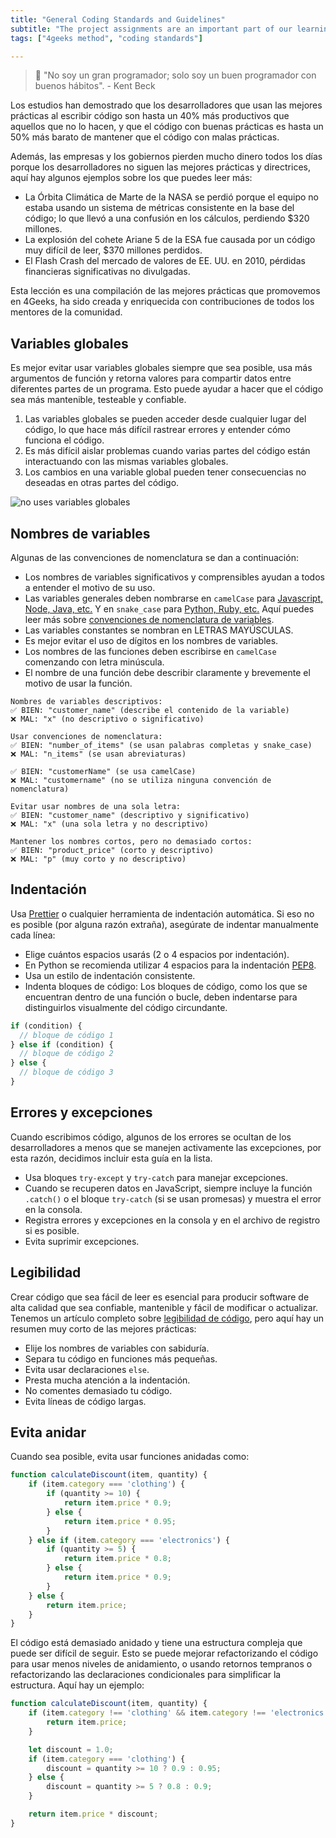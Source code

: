 ```yaml
---
title: "General Coding Standards and Guidelines"
subtitle: "The project assignments are an important part of our learning method; these lessons will show you what to expect and why they matter so much."
tags: ["4geeks method", "coding standards"]

---
```


>  🤯 "No soy un gran programador; solo soy un buen programador con buenos hábitos". - Kent Beck

Los estudios han demostrado que los desarrolladores que usan las mejores prácticas al escribir código son hasta un 40% más productivos que aquellos que no lo hacen, y que el código con buenas prácticas es hasta un 50% más barato de mantener que el código con malas prácticas.

Además, las empresas y los gobiernos pierden mucho dinero todos los días porque los desarrolladores no siguen las mejores prácticas y directrices, aquí hay algunos ejemplos sobre los que puedes leer más:

- La Órbita Climática de Marte de la NASA se perdió porque el equipo no estaba usando un sistema de métricas consistente en la base del código; lo que llevó a una confusión en los cálculos, perdiendo $320 millones.
- La explosión del cohete Ariane 5 de la ESA fue causada por un código muy difícil de leer, $370 millones perdidos.
- El Flash Crash del mercado de valores de EE. UU. en 2010, pérdidas financieras significativas no divulgadas.

Esta lección es una compilación de las mejores prácticas que promovemos en 4Geeks, ha sido creada y enriquecida con contribuciones de todos los mentores de la comunidad.

## Variables globales
Es mejor evitar usar variables globales siempre que sea posible, usa más argumentos de función y retorna valores para compartir datos entre diferentes partes de un programa. Esto puede ayudar a hacer que el código sea más mantenible, testeable y confiable.

1. Las variables globales se pueden acceder desde cualquier lugar del código, lo que hace más difícil rastrear errores y entender cómo funciona el código.
2. Es más difícil aislar problemas cuando varias partes del código están interactuando con las mismas variables globales.
3. Los cambios en una variable global pueden tener consecuencias no deseadas en otras partes del código.

![no uses variables globales](https://github.com/breatheco-de/content/blob/4588ac449e1507072c022ca433d0db46a431881d/src/assets/images/good-bad-example-code-1-global-variables.png?raw=true)

## Nombres de variables
Algunas de las convenciones de nomenclatura se dan a continuación:

- Los nombres de variables significativos y comprensibles ayudan a todos a entender el motivo de su uso.
- Las variables generales deben nombrarse en `camelCase` para [Javascript, Node, Java, etc.](https://en.wikipedia.org/wiki/Camel_case) Y en `snake_case` para [Python, Ruby, etc.](https://en.wikipedia.org/wiki/Snake_case) Aquí puedes leer más sobre [convenciones de nomenclatura de variables](https://4geeks.com/lesson/variable-naming-conventions).
- Las variables constantes se nombran en LETRAS MAYÚSCULAS.
- Es mejor evitar el uso de dígitos en los nombres de variables.
- Los nombres de las funciones deben escribirse en `camelCase` comenzando con letra minúscula.
- El nombre de una función debe describir claramente y brevemente el motivo de usar la función.

```text
Nombres de variables descriptivos:
✅ BIEN: "customer_name" (describe el contenido de la variable)
❌ MAL: "x" (no descriptivo o significativo)

Usar convenciones de nomenclatura:
✅ BIEN: "number_of_items" (se usan palabras completas y snake_case)
❌ MAL: "n_items" (se usan abreviaturas)

✅ BIEN: "customerName" (se usa camelCase)
❌ MAL: "customername" (no se utiliza ninguna convención de nomenclatura)

Evitar usar nombres de una sola letra:
✅ BIEN: "customer_name" (descriptivo y significativo)
❌ MAL: "x" (una sola letra y no descriptivo)

Mantener los nombres cortos, pero no demasiado cortos:
✅ BIEN: "product_price" (corto y descriptivo)
❌ MAL: "p" (muy corto y no descriptivo)
```

## Indentación

Usa [Prettier](https://prettier.io/) o cualquier herramienta de indentación automática. Si eso no es posible (por alguna razón extraña), asegúrate de indentar manualmente cada línea:

- Elige cuántos espacios usarás (2 o 4 espacios por indentación).
- En Python se recomienda utilizar 4 espacios para la indentación [PEP8](https://peps.python.org/pep-0008/#indentation).
- Usa un estilo de indentación consistente.
- Indenta bloques de código: Los bloques de código, como los que se encuentran dentro de una función o bucle, deben indentarse para distinguirlos visualmente del código circundante.

```javascript
if (condition) {
  // bloque de código 1
} else if (condition) {
  // bloque de código 2
} else {
  // bloque de código 3
}
```

## Errores y excepciones
Cuando escribimos código, algunos de los errores se ocultan de los desarrolladores a menos que se manejen activamente las excepciones, por esta razón, decidimos incluir esta guía en la lista.

- Usa bloques `try-except` y `try-catch` para manejar excepciones.
- Cuando se recuperen datos en JavaScript, siempre incluye la función `.catch()` o el bloque `try-catch` (si se usan promesas) y muestra el error en la consola.
- Registra errores y excepciones en la consola y en el archivo de registro si es posible.
- Evita suprimir excepciones.

## Legibilidad

Crear código que sea fácil de leer es esencial para producir software de alta calidad que sea confiable, mantenible y fácil de modificar o actualizar. Tenemos un artículo completo sobre [legibilidad de código](https://4geeks.com/es/lesson/que-es-y-como-mejorar-la-legibilidad-del-codigo), pero aquí hay un resumen muy corto de las mejores prácticas:

- Elije los nombres de variables con sabiduría.
- Separa tu código en funciones más pequeñas.
- Evita usar declaraciones `else`.
- Presta mucha atención a la indentación.
- No comentes demasiado tu código.
- Evita líneas de código largas.

## Evita anidar

Cuando sea posible, evita usar funciones anidadas como:

```js
function calculateDiscount(item, quantity) {
    if (item.category === 'clothing') {
        if (quantity >= 10) {
            return item.price * 0.9;
        } else {
            return item.price * 0.95;
        }
    } else if (item.category === 'electronics') {
        if (quantity >= 5) {
            return item.price * 0.8;
        } else {
            return item.price * 0.9;
        }
    } else {
        return item.price;
    }
}
```

El código está demasiado anidado y tiene una estructura compleja que puede ser difícil de seguir. Esto se puede mejorar refactorizando el código para usar menos niveles de anidamiento, o usando retornos tempranos o refactorizando las declaraciones condicionales para simplificar la estructura. Aquí hay un ejemplo:

```js
function calculateDiscount(item, quantity) {
    if (item.category !== 'clothing' && item.category !== 'electronics') {
        return item.price;
    }

    let discount = 1.0;
    if (item.category === 'clothing') {
        discount = quantity >= 10 ? 0.9 : 0.95;
    } else {
        discount = quantity >= 5 ? 0.8 : 0.9;
    }

    return item.price * discount;
}
```

